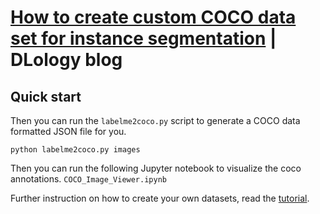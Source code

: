 # [How to create custom COCO data set for instance segmentation](https://www.dlology.com/blog/how-to-create-custom-coco-data-set-for-instance-segmentation/) | DLology blog

## Quick start

Then you can run the `labelme2coco.py` script to generate a COCO data formatted JSON file for you.
```
python labelme2coco.py images
```
Then you can run the following Jupyter notebook to visualize the coco annotations. `COCO_Image_Viewer.ipynb`


Further instruction on how to create your own datasets, read the [tutorial]().